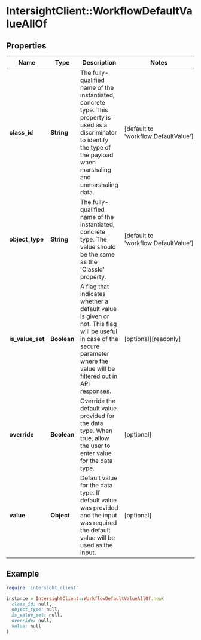 # IntersightClient::WorkflowDefaultValueAllOf

## Properties

| Name | Type | Description | Notes |
| ---- | ---- | ----------- | ----- |
| **class_id** | **String** | The fully-qualified name of the instantiated, concrete type. This property is used as a discriminator to identify the type of the payload when marshaling and unmarshaling data. | [default to &#39;workflow.DefaultValue&#39;] |
| **object_type** | **String** | The fully-qualified name of the instantiated, concrete type. The value should be the same as the &#39;ClassId&#39; property. | [default to &#39;workflow.DefaultValue&#39;] |
| **is_value_set** | **Boolean** | A flag that indicates whether a default value is given or not. This flag will be useful in case of the secure parameter where the value will be filtered out in API responses. | [optional][readonly] |
| **override** | **Boolean** | Override the default value provided for the data type. When true, allow the user to enter value for the data type. | [optional] |
| **value** | **Object** | Default value for the data type. If default value was provided and the input was required the default value will be used as the input. | [optional] |

## Example

```ruby
require 'intersight_client'

instance = IntersightClient::WorkflowDefaultValueAllOf.new(
  class_id: null,
  object_type: null,
  is_value_set: null,
  override: null,
  value: null
)
```

